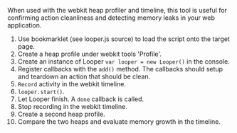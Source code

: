 When used with the webkit heap profiler and timeline, this tool is useful for confirming action cleanliness and detecting memory leaks in your web application.

1. Use bookmarklet (see looper.js source) to load the script onto the target page.
2. Create a heap profile under webkit tools 'Profile'.
3. Create an instance of Looper `var looper = new Looper()` in the console.
4. Register callbacks with the `add()` method. The callbacks should setup and teardown an action that should be clean.
5. `Record` activity in the webkit timeline.
6. `looper.start()`.
7. Let Looper finish. A `done` callback is called.
8. Stop recording in the webkit timeline.
9. Create a second heap profile.
10. Compare the two heaps and evaluate memory growth in the timeline.
